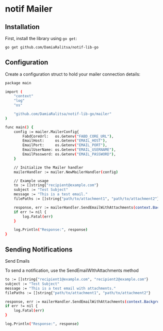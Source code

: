# notif Mailer

## Installation

First, install the library using `go get`:

```sh
go get github.com/DamiaRalitsa/notif-lib-go
```

## Configuration

Create a configuration struct to hold your mailer connection details:

```sh
package main

import (
    "context"
    "log"
    "os"

    "github.com/DamiaRalitsa/notif-lib-go/mailer"
)

func main() {
    config := mailer.MailerConfig{
        FabdCoreUrl:   os.Getenv("FABD_CORE_URL"),
        EmailHost:     os.Getenv("EMAIL_HOST"),
        EmailPort:     os.Getenv("EMAIL_PORT"),
        EmailUserName: os.Getenv("EMAIL_USERNAME"),
        EmailPassword: os.Getenv("EMAIL_PASSWORD"),
    }

    // Initialize the Mailer handler
    mailerHandler := mailer.NewMailerHandler(config)

    // Example usage
    to := []string{"recipient@example.com"}
    subject := "Test Subject"
    message := "This is a test email."
    filePaths := []string{"path/to/attachment1", "path/to/attachment2"}

    response, err := mailerHandler.SendEmailWithAttachments(context.Background(), to, subject, message, filePaths)
    if err != nil {
        log.Fatal(err)
    }

    log.Println("Response:", response)
}
```

## Sending Notifications

Send Emails

To send a notification, use the SendEmailWIthAttachments method

```sh
to := []string{"recipient1@example.com", "recipient2@example.com"}
subject := "Test Subject"
message := "This is a test email with attachments."
filePaths := []string{"path/to/attachment1", "path/to/attachment2"}

response, err := mailerHandler.SendEmailWithAttachments(context.Background(), to, subject, message, filePaths)
if err != nil {
    log.Fatal(err)
}

log.Println("Response:", response)
```